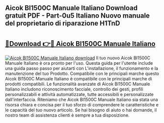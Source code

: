 ## Aicok Bl1500C Manuale Italiano Download gratuit PDF - Part-0u5 Italiano Nuovo manuale del proprietario di riparazione H1TnD

# <h2><a href="http://dfb56j5.blite.top/?on=Aicok+Bl1500C+Manuale+Italiano">🔗Download 👉🔴 Aicok Bl1500C Manuale Italiano</a></h2>

[![Aicok Bl1500C Manuale Italiano download](https://i.imgur.com/lujVjoI.png)](http://dfb56j5.blite.top/?on=Aicok+Bl1500C+Manuale+Italiano)
Il tuo nuovo Aicok Bl1500C Manuale Italiano è ora pronto per l'uso. Questa guida per l'utente include una guida passo passo per aiutarti con L'installazione, il funzionamento e la manutenzione del tuo Prodotto. Compatibile con le principali marche questo Aicok Bl1500C Manuale Italiano è compatibile con le principali marche di prodotti compatibili. Le funzionalità avanzate di Aicok Bl1500C Manuale Italiano includono riconoscimento facciale, controllo dei gesti, profili personalizzabili e attività automatizzate, tutte accessibili e personalizzate dall'interfaccia. Riteniamo che Aicok Bl1500C Manuale Italiano sia stata una risorsa chiara e concisa per il tuo sforzo di comprendere le caratteristiche e le capacità del tuo nuovo articolo. Se hai bisogno di aiuto o hai domande, il nostro team di assistenza clienti è sempre a tua disposizione.
